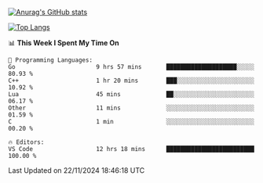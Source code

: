 [![Anurag's GitHub stats](https://github-readme-stats.vercel.app/api?username=wugouzi&count_private=true)](https://github.com/anuraghazra/github-readme-stats)

[![Top Langs](https://github-readme-stats.vercel.app/api/top-langs/?username=wugouzi&layout=compact&count_private=true&hide=html)](https://github.com/anuraghazra/github-readme-stats)

<!--START_SECTION:waka-->
📊 **This Week I Spent My Time On** 

```text
💬 Programming Languages: 
Go                       9 hrs 57 mins       ████████████████████░░░░░   80.93 % 
C++                      1 hr 20 mins        ███░░░░░░░░░░░░░░░░░░░░░░   10.92 % 
Lua                      45 mins             ██░░░░░░░░░░░░░░░░░░░░░░░   06.17 % 
Other                    11 mins             ░░░░░░░░░░░░░░░░░░░░░░░░░   01.59 % 
C                        1 min               ░░░░░░░░░░░░░░░░░░░░░░░░░   00.20 % 

🔥 Editors: 
VS Code                  12 hrs 18 mins      █████████████████████████   100.00 % 
```


 Last Updated on 22/11/2024 18:46:18 UTC
<!--END_SECTION:waka-->

<!--
**wugouzi/wugouzi** is a ✨ _special_ ✨ repository because its `README.md` (this file) appears on your GitHub profile.

Here are some ideas to get you started:

- 🔭 I’m currently working on ...
- 🌱 I’m currently learning ...
- 👯 I’m looking to collaborate on ...
- 🤔 I’m looking for help with ...
- 💬 Ask me about ...
- 📫 How to reach me: ...
- 😄 Pronouns: ...
- ⚡ Fun fact: ...
-->
